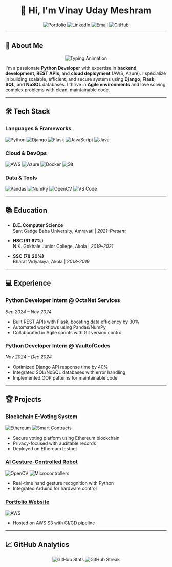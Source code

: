 <h1 align="center">👋 Hi, I'm Vinay Uday Meshram</h1>

<p align="center">
  <a href="https://your-portfolio-link">
    <img src="https://img.shields.io/badge/Portfolio-000000?style=for-the-badge&logo=firefox&logoColor=white" alt="Portfolio">
  </a>
  <a href="https://linkedin.com/in/vinay-meshram-0277b2273">
    <img src="https://img.shields.io/badge/LinkedIn-0A66C2?style=for-the-badge&logo=linkedin&logoColor=white" alt="LinkedIn">
  </a>
  <a href="mailto:meshram.vinay2003@gmail.com">
    <img src="https://img.shields.io/badge/Email-EA4335?style=for-the-badge&logo=gmail&logoColor=white" alt="Email">
  </a>
  <a href="https://github.com/iamvny">
    <img src="https://img.shields.io/badge/GitHub-181717?style=for-the-badge&logo=github&logoColor=white" alt="GitHub">
  </a>
</p>

---

## 🚀 **About Me**

<p align="center">
  <img src="https://readme-typing-svg.demolab.com?font=Fira+Code&size=24&duration=3000&pause=1000&color=00FF00&center=true&vCenter=true&width=600&lines=Python+Developer;Backend+Specialist;Cloud+Enthusiast;Problem+Solver;Automation+Expert" alt="Typing Animation">
</p>

I'm a passionate **Python Developer** with expertise in **backend development**, **REST APIs**, and **cloud deployment** (AWS, Azure). I specialize in building scalable, efficient, and secure systems using **Django**, **Flask**, **SQL**, and **NoSQL** databases. I thrive in **Agile environments** and love solving complex problems with clean, maintainable code.

---

## 🛠️ **Tech Stack**

### **Languages & Frameworks**
![Python](https://img.shields.io/badge/Python-3776AB?style=for-the-badge&logo=python&logoColor=white)
![Django](https://img.shields.io/badge/Django-092E20?style=for-the-badge&logo=django&logoColor=white)
![Flask](https://img.shields.io/badge/Flask-000000?style=for-the-badge&logo=flask&logoColor=white)
![JavaScript](https://img.shields.io/badge/JavaScript-F7DF1E?style=for-the-badge&logo=javascript&logoColor=black)
![Java](https://img.shields.io/badge/Java-ED8B00?style=for-the-badge&logo=openjdk&logoColor=white)

### **Cloud & DevOps**
![AWS](https://img.shields.io/badge/AWS-232F3E?style=for-the-badge&logo=amazon-aws&logoColor=white)
![Azure](https://img.shields.io/badge/Azure-0089D6?style=for-the-badge&logo=microsoft-azure&logoColor=white)
![Docker](https://img.shields.io/badge/Docker-2496ED?style=for-the-badge&logo=docker&logoColor=white)
![Git](https://img.shields.io/badge/Git-F05032?style=for-the-badge&logo=git&logoColor=white)

### **Data & Tools**
![Pandas](https://img.shields.io/badge/Pandas-150458?style=for-the-badge&logo=pandas&logoColor=white)
![NumPy](https://img.shields.io/badge/NumPy-013243?style=for-the-badge&logo=numpy&logoColor=white)
![OpenCV](https://img.shields.io/badge/OpenCV-5C3EE8?style=for-the-badge&logo=opencv&logoColor=white)
![VS Code](https://img.shields.io/badge/VSCode-007ACC?style=for-the-badge&logo=visual-studio-code&logoColor=white)

---

## 📚 **Education**

- **B.E. Computer Science**  
  Sant Gadge Baba University, Amravati | *2021–Present*  

- **HSC (91.67%)**  
  N.K. Gokhale Junior College, Akola | *2019–2021*  

- **SSC (78.20%)**  
  Bharat Vidyalaya, Akola | *2018–2019*  

---

## 💻 **Experience**

### **Python Developer Intern** @ OctaNet Services
*Sep 2024 – Nov 2024*  
- Built REST APIs with Flask, boosting data efficiency by 30%  
- Automated workflows using Pandas/NumPy  
- Collaborated in Agile sprints with Git version control  

### **Python Developer Intern** @ VaultofCodes
*Nov 2024 – Dec 2024*  
- Optimized Django API response time by 40%  
- Integrated SQL/NoSQL databases with error handling  
- Implemented OOP patterns for maintainable code  

---

## 🏆 **Projects**

### [Blockchain E-Voting System](https://github.com/iamvny/blockchain-voting)
![Ethereum](https://img.shields.io/badge/Ethereum-3C3C3D?style=for-the-badge&logo=ethereum&logoColor=white)
![Smart Contracts](https://img.shields.io/badge/Smart_Contracts-7D4698?style=for-the-badge)
- Secure voting platform using Ethereum blockchain  
- Privacy-focused with auditable records  
- Deployed on Ethereum testnet  

### [AI Gesture-Controlled Robot](https://github.com/iamvny/gesture-robot)
![OpenCV](https://img.shields.io/badge/OpenCV-5C3EE8?style=for-the-badge&logo=opencv&logoColor=white)
![Microcontrollers](https://img.shields.io/badge/Microcontrollers-00979D?style=for-the-badge&logo=arduino&logoColor=white)
- Real-time hand gesture recognition with Python  
- Integrated Arduino for hardware control  

### [Portfolio Website](https://your-portfolio-link)
![AWS](https://img.shields.io/badge/AWS-FF9900?style=for-the-badge&logo=amazon-aws&logoColor=white)
- Hosted on AWS S3 with CI/CD pipeline  

---

## 📈 **GitHub Analytics**

<p align="center">
  <img src="https://github-readme-stats.vercel.app/api?username=iamvny&show_icons=true&theme=radical&hide_border=true" alt="GitHub Stats">
  <img src="https://streak-stats.demolab.com?user=iamvny&theme=radical&hide_border=true" alt="GitHub Streak">
</p>

<p align="center">
  <img src="https://github-readme-stats.vercel.app/api/top-langs/?username=iamvny&layout=compact&theme=radical&
